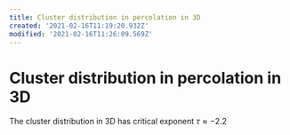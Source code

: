 ```yaml
---
title: Cluster distribution in percolation in 3D
created: '2021-02-16T11:19:20.932Z'
modified: '2021-02-16T11:26:09.569Z'
---
```


#  Cluster distribution in percolation in 3D

The cluster distribution in 3D has critical exponent $\tau\approx-2.2$
